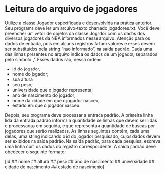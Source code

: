 # Leitura do arquivo de jogadores

Utilize a classe Jogador especificada e desenvolvida na prática anterior.
Seu  programa  deve  ler  um  arquivo-texto  chamado  jogadores.txt. Você deve preencher um vetor de objetos da classe Jogador com os dados dos diversos jogadores da NBA informados nesse arquivo. Atenção para os dados de entrada, pois em alguns registros faltam valores e esses devem ser substituídos pela string “nao informado”, na saída padrão.
Cada uma das linhas presentes no arquivo indica os dados de um jogador, separados pelo símbolo ‘,’. Esses dados são, nessa ordem:
-    id do jogador;
-    nome do jogador;
-    sua altura;
-    seu peso;
-    universidade que o jogador representa;
-    ano de nascimento do jogador;
-    nome da cidade em que o jogador nasceu;
-    estado em que o jogador nasceu.

Depois, seu programa deve processar a entrada padrão. A primeira linha lida da entrada  padrão informa  a  quantidade  de  linhas  que  devem  ser  lidas  e processadas  em  seguida,  e  que  representa  a  quantidade  de  buscas  por jogadores que serão realizadas.
     As linhas seguintes contêm, cada uma delas, uma string indicando o id do jogador pesquisado, cujos dados devem ser exibidos na saída padrão.
     Na saída padrão, para cada pesquisa, escreva uma linha com os dados do registro correspondente.
     A saída padrão deve obedecer o seguinte formato:
     
[id ## nome ## altura ## peso ## ano de nascimento ## universidade ## cidade de nascimento ## estado de nascimento]